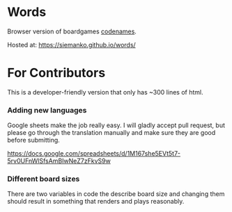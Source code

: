 # Words

Browser version of boardgames [codenames](https://en.wikipedia.org/wiki/Codenames_(board_game)).

Hosted at: https://siemanko.github.io/words/

# For Contributors

This is a developer-friendly version that only has ~300 lines of html. 

### Adding new languages

Google sheets make the job really easy. I will gladly accept pull request, but please go through the translation manually and make sure they are good before submitting. 

https://docs.google.com/spreadsheets/d/1M167she5EVt5t7-5rv0UFnWlSfsAmBIwNeZ7zFkvS9w

### Different board sizes

There are two variables in code the describe board size and changing them should result in something that renders and plays reasonably.
